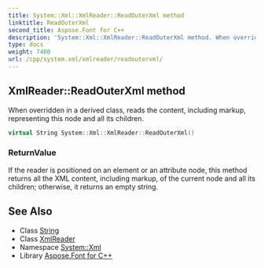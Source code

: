 ```yaml
---
title: System::Xml::XmlReader::ReadOuterXml method
linktitle: ReadOuterXml
second_title: Aspose.Font for C++
description: 'System::Xml::XmlReader::ReadOuterXml method. When overridden in a derived class, reads the content, including markup, representing this node and all its children in C++.'
type: docs
weight: 7400
url: /cpp/system.xml/xmlreader/readouterxml/
---
```

## XmlReader::ReadOuterXml method


When overridden in a derived class, reads the content, including markup, representing this node and all its children.

```cpp
virtual String System::Xml::XmlReader::ReadOuterXml()
```


### ReturnValue

If the reader is positioned on an element or an attribute node, this method returns all the XML content, including markup, of the current node and all its children; otherwise, it returns an empty string.

## See Also

* Class [String](../../../system/string/)
* Class [XmlReader](../)
* Namespace [System::Xml](../../)
* Library [Aspose.Font for C++](../../../)
